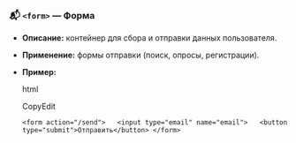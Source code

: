 ### 📬 `<form>` — Форма

- **Описание:** контейнер для сбора и отправки данных пользователя.
    
- **Применение:** формы отправки (поиск, опросы, регистрации).
    
- **Пример:**
    
    html
    
    CopyEdit
    
    `<form action="/send">   <input type="email" name="email">   <button type="submit">Отправить</button> </form>`
